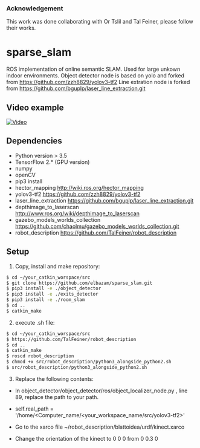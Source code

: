 ### Acknowledgement

This work was done collaborating with Or Tslil and Tal Feiner, please follow their works.

# sparse_slam

ROS implementation of online semantic SLAM. Used for large unkown indoor environments.
Object detector node is based on yolo and forked from https://github.com/zzh8829/yolov3-tf2
Line extration node is forked from https://github.com/bguplp/laser_line_extraction.git


## Video example
[![Video](https://img.youtube.com/vi/PFMEy0mtcB0/0.jpg)](https://youtu.be/PFMEy0mtcB0)



## Dependencies

- Python version > 3.5
- TensorFlow 2.* (GPU version)
- numpy
- openCV
- pip3 install
- hector_mapping <a href="http://wiki.ros.org/hector_mapping" target="_blank">http://wiki.ros.org/hector_mapping</a> 
- yolov3-tf2 <a href="https://github.com/zzh8829/yolov3-tf2" target="_blank">https://github.com/zzh8829/yolov3-tf2</a>
- laser_line_extraction <a href="https://github.com/bguplp/laser_line_extraction.git" target="_blank">https://github.com/bguplp/laser_line_extraction.git</a>
- depthimage_to_laserscan http://www.ros.org/wiki/depthimage_to_laserscan
- gazebo_models_worlds_collection https://github.com/chaolmu/gazebo_models_worlds_collection.git
- robot_description https://github.com/TalFeiner/robot_description

## Setup

1. Copy, install and make repository:
```sh
$ cd ~/your_catkin_worspace/src
$ git clone https://github.com/elbazam/sparse_slam.git
$ pip3 install -e ./object_detector
$ pip3 install -e ./exits_detector
$ pip3 install -e ./room_slam
$ cd ..
$ catkin_make
```

2. execute .sh file:
```sh
$ cd ~/your_catkin_worspace/src
$ https://github.com/TalFeiner/robot_description
$ cd ..
$ catkin_make
$ roscd robot_description
$ chmod +x src/robot_description/python3_alongside_python2.sh
$ src/robot_description/python3_alongside_python2.sh
```


3. Replace the following contents:
- In object_detector/object_detector/ros/object_localizer_node.py , line 89, replace the path to your path.
- self.real_path = '/home/<Computer_name/<your_workspace_name/src/yolov3-tf2>'

- Go to the xarco file ~/robot_description/blattoidea/urdf/kinect.xarco
- Change the orientation of the kinect to 0 0 0 from 0 0.3 0



